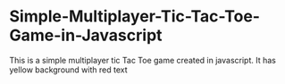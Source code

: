 # Simple-Multiplayer-Tic-Tac-Toe-Game-in-Javascript
This is a simple multiplayer tic Tac Toe game created in javascript. It has yellow background with red text

